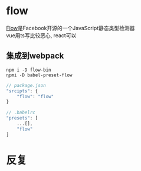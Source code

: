 # flow
[Flow](https://flow.org)是Facebook开源的一个JavaScript静态类型检测器<br>
vue用ts写比较恶心, react可以

## 集成到webpack
` npm i -D flow-bin ` <br>
` ηpmi -D babel-preset-flow ` <br>
```js
// package.json
"srcipts": {
	"flow": "flow"
}

// .babelrc
"presets": [
	...[],
	"flow"
]


```
# 反复